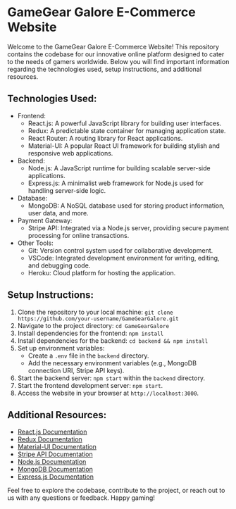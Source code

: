 # GameGear Galore E-Commerce Website

Welcome to the GameGear Galore E-Commerce Website! This repository contains the codebase for our innovative online platform designed to cater to the needs of gamers worldwide. Below you will find important information regarding the technologies used, setup instructions, and additional resources.

## Technologies Used:
- Frontend:
  - React.js: A powerful JavaScript library for building user interfaces.
  - Redux: A predictable state container for managing application state.
  - React Router: A routing library for React applications.
  - Material-UI: A popular React UI framework for building stylish and responsive web applications.
- Backend:
  - Node.js: A JavaScript runtime for building scalable server-side applications.
  - Express.js: A minimalist web framework for Node.js used for handling server-side logic.
- Database:
  - MongoDB: A NoSQL database used for storing product information, user data, and more.
- Payment Gateway:
  - Stripe API: Integrated via a Node.js server, providing secure payment processing for online transactions.
- Other Tools:
  - Git: Version control system used for collaborative development.
  - VSCode: Integrated development environment for writing, editing, and debugging code.
  - Heroku: Cloud platform for hosting the application.

## Setup Instructions:
1. Clone the repository to your local machine: `git clone https://github.com/your-username/GameGearGalore.git`
2. Navigate to the project directory: `cd GameGearGalore`
3. Install dependencies for the frontend: `npm install`
4. Install dependencies for the backend: `cd backend && npm install`
5. Set up environment variables:
   - Create a `.env` file in the `backend` directory.
   - Add the necessary environment variables (e.g., MongoDB connection URI, Stripe API keys).
6. Start the backend server: `npm start` within the `backend` directory.
7. Start the frontend development server: `npm start`.
8. Access the website in your browser at `http://localhost:3000`.

## Additional Resources:
- [React.js Documentation](https://reactjs.org/docs/getting-started.html)
- [Redux Documentation](https://redux.js.org/)
- [Material-UI Documentation](https://mui.com/getting-started/installation/)
- [Stripe API Documentation](https://stripe.com/docs/api)
- [Node.js Documentation](https://nodejs.org/en/docs/)
- [MongoDB Documentation](https://docs.mongodb.com/)
- [Express.js Documentation](https://expressjs.com/en/starter/installing.html)

Feel free to explore the codebase, contribute to the project, or reach out to us with any questions or feedback. Happy gaming!
